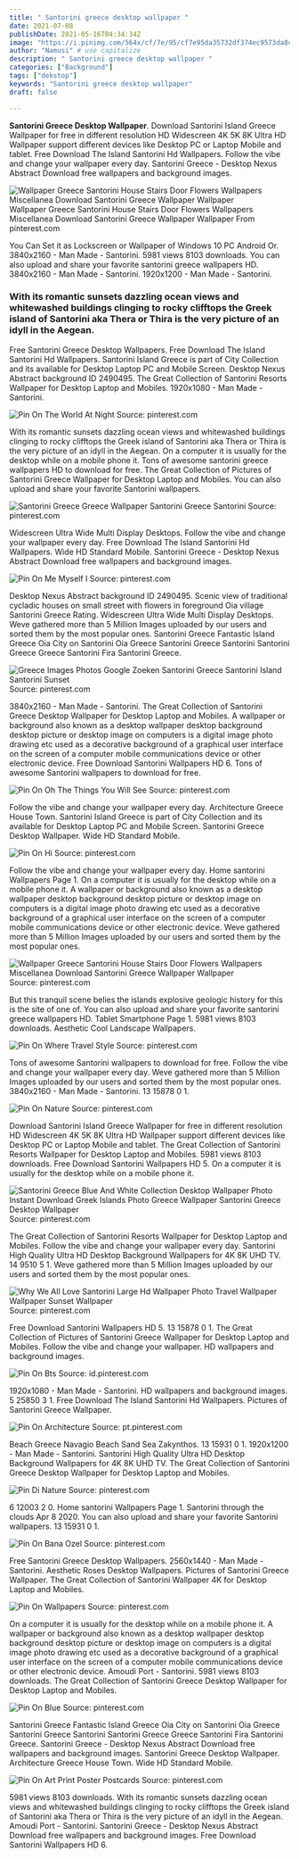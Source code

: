```yaml
---
title: " Santorini greece desktop wallpaper "
date: 2021-07-08
publishDate: 2021-05-16T04:34:34Z
image: "https://i.pinimg.com/564x/cf/7e/95/cf7e95da35732df374ec9573da8c9aa9.jpg"
author: "Namusi" # use capitalize
description: " Santorini greece desktop wallpaper "
categories: ["Background"]
tags: ["dekstop"]
keywords: "Santorini greece desktop wallpaper"
draft: false

---
```



**Santorini Greece Desktop Wallpaper**. Download Santorini Island Greece Wallpaper for free in different resolution HD Widescreen 4K 5K 8K Ultra HD Wallpaper support different devices like Desktop PC or Laptop Mobile and tablet. Free Download The Island Santorini Hd Wallpapers. Follow the vibe and change your wallpaper every day. Santorini Greece - Desktop Nexus Abstract Download free wallpapers and background images.

![Wallpaper Greece Santorini House Stairs Door Flowers Wallpapers Miscellanea Download Santorini Greece Wallpaper Wallpaper](https://i.pinimg.com/originals/5e/e0/84/5ee084cc5a31b0aa3585ed0092072ec5.jpg "Wallpaper Greece Santorini House Stairs Door Flowers Wallpapers Miscellanea Download Santorini Greece Wallpaper Wallpaper")
Wallpaper Greece Santorini House Stairs Door Flowers Wallpapers Miscellanea Download Santorini Greece Wallpaper Wallpaper From pinterest.com


You Can Set it as Lockscreen or Wallpaper of Windows 10 PC Android Or. 3840x2160 - Man Made - Santorini. 5981 views 8103 downloads. You can also upload and share your favorite santorini greece wallpapers HD. 3840x2160 - Man Made - Santorini. 1920x1200 - Man Made - Santorini.

### With its romantic sunsets dazzling ocean views and whitewashed buildings clinging to rocky clifftops the Greek island of Santorini aka Thera or Thira is the very picture of an idyll in the Aegean.

Free Santorini Greece Desktop Wallpapers. Free Download The Island Santorini Hd Wallpapers. Santorini Island Greece is part of City Collection and its available for Desktop Laptop PC and Mobile Screen. Desktop Nexus Abstract background ID 2490495. The Great Collection of Santorini Resorts Wallpaper for Desktop Laptop and Mobiles. 1920x1080 - Man Made - Santorini.


![Pin On The World At Night](https://i.pinimg.com/originals/75/ad/a1/75ada101cbfbebf4cf8985fcc927dcd1.jpg "Pin On The World At Night")
Source: pinterest.com

With its romantic sunsets dazzling ocean views and whitewashed buildings clinging to rocky clifftops the Greek island of Santorini aka Thera or Thira is the very picture of an idyll in the Aegean. On a computer it is usually for the desktop while on a mobile phone it. Tons of awesome santorini greece wallpapers HD to download for free. The Great Collection of Pictures of Santorini Greece Wallpaper for Desktop Laptop and Mobiles. You can also upload and share your favorite Santorini wallpapers.

![Santorini Greece Greece Wallpaper Santorini Greece Santorini](https://i.pinimg.com/600x315/ca/72/12/ca721239bc0ce99200d88cf2d33e7763.jpg "Santorini Greece Greece Wallpaper Santorini Greece Santorini")
Source: pinterest.com

Widescreen Ultra Wide Multi Display Desktops. Follow the vibe and change your wallpaper every day. Free Download The Island Santorini Hd Wallpapers. Wide HD Standard Mobile. Santorini Greece - Desktop Nexus Abstract Download free wallpapers and background images.

![Pin On Me Myself I](https://i.pinimg.com/originals/e6/4a/4f/e64a4f6be609babd9608a02e0f8c566a.jpg "Pin On Me Myself I")
Source: pinterest.com

Desktop Nexus Abstract background ID 2490495. Scenic view of traditional cycladic houses on small street with flowers in foreground Oia village Santorini Greece Rating. Widescreen Ultra Wide Multi Display Desktops. Weve gathered more than 5 Million Images uploaded by our users and sorted them by the most popular ones. Santorini Greece Fantastic Island Greece Oia City on Santorini Oia Greece Santorini Greece Santorini Santorini Greece Greece Santorini Fira Santorini Greece.

![Greece Images Photos Google Zoeken Santorini Greece Santorini Island Santorini Sunset](https://i.pinimg.com/originals/9f/95/0f/9f950f220aa421da070e32088c36595c.jpg "Greece Images Photos Google Zoeken Santorini Greece Santorini Island Santorini Sunset")
Source: pinterest.com

3840x2160 - Man Made - Santorini. The Great Collection of Santorini Greece Desktop Wallpaper for Desktop Laptop and Mobiles. A wallpaper or background also known as a desktop wallpaper desktop background desktop picture or desktop image on computers is a digital image photo drawing etc used as a decorative background of a graphical user interface on the screen of a computer mobile communications device or other electronic device. Free Download Santorini Wallpapers HD 6. Tons of awesome Santorini wallpapers to download for free.

![Pin On Oh The Things You Will See](https://i.pinimg.com/originals/b0/76/53/b07653cb7bdd3cf5f9bd365c6cb58f23.jpg "Pin On Oh The Things You Will See")
Source: pinterest.com

Follow the vibe and change your wallpaper every day. Architecture Greece House Town. Santorini Island Greece is part of City Collection and its available for Desktop Laptop PC and Mobile Screen. Santorini Greece Desktop Wallpaper. Wide HD Standard Mobile.

![Pin On Hi](https://i.pinimg.com/originals/e2/6f/ee/e26feecda12a9d143b31ffc8fad9482e.jpg "Pin On Hi")
Source: pinterest.com

Follow the vibe and change your wallpaper every day. Home santorini Wallpapers Page 1. On a computer it is usually for the desktop while on a mobile phone it. A wallpaper or background also known as a desktop wallpaper desktop background desktop picture or desktop image on computers is a digital image photo drawing etc used as a decorative background of a graphical user interface on the screen of a computer mobile communications device or other electronic device. Weve gathered more than 5 Million Images uploaded by our users and sorted them by the most popular ones.

![Wallpaper Greece Santorini House Stairs Door Flowers Wallpapers Miscellanea Download Santorini Greece Wallpaper Wallpaper](https://i.pinimg.com/originals/5e/e0/84/5ee084cc5a31b0aa3585ed0092072ec5.jpg "Wallpaper Greece Santorini House Stairs Door Flowers Wallpapers Miscellanea Download Santorini Greece Wallpaper Wallpaper")
Source: pinterest.com

But this tranquil scene belies the islands explosive geologic history for this is the site of one of. You can also upload and share your favorite santorini greece wallpapers HD. Tablet Smartphone Page 1. 5981 views 8103 downloads. Aesthetic Cool Landscape Wallpapers.

![Pin On Where Travel Style](https://i.pinimg.com/originals/5a/9f/03/5a9f030dd5950d5b1a6ed8d6e9ac6a60.jpg "Pin On Where Travel Style")
Source: pinterest.com

Tons of awesome Santorini wallpapers to download for free. Follow the vibe and change your wallpaper every day. Weve gathered more than 5 Million Images uploaded by our users and sorted them by the most popular ones. 3840x2160 - Man Made - Santorini. 13 15878 0 1.

![Pin On Nature](https://i.pinimg.com/originals/64/47/44/644744b416eb83816c8b4a24176bb8fb.jpg "Pin On Nature")
Source: pinterest.com

Download Santorini Island Greece Wallpaper for free in different resolution HD Widescreen 4K 5K 8K Ultra HD Wallpaper support different devices like Desktop PC or Laptop Mobile and tablet. The Great Collection of Santorini Resorts Wallpaper for Desktop Laptop and Mobiles. 5981 views 8103 downloads. Free Download Santorini Wallpapers HD 5. On a computer it is usually for the desktop while on a mobile phone it.

![Santorini Greece Blue And White Collection Desktop Wallpaper Photo Instant Download Greek Islands Photo Greece Wallpaper Santorini Greece Desktop Wallpaper](https://i.pinimg.com/736x/7a/17/bd/7a17bd7e49200f844cc27279c11319ce.jpg "Santorini Greece Blue And White Collection Desktop Wallpaper Photo Instant Download Greek Islands Photo Greece Wallpaper Santorini Greece Desktop Wallpaper")
Source: pinterest.com

The Great Collection of Santorini Resorts Wallpaper for Desktop Laptop and Mobiles. Follow the vibe and change your wallpaper every day. Santorini High Quality Ultra HD Desktop Background Wallpapers for 4K 8K UHD TV. 14 9510 5 1. Weve gathered more than 5 Million Images uploaded by our users and sorted them by the most popular ones.

![Why We All Love Santorini Large Hd Wallpaper Photo Travel Wallpaper Wallpaper Sunset Wallpaper](https://i.pinimg.com/originals/dd/d4/3c/ddd43c7bc500a9fe50d16ab005ff1427.jpg "Why We All Love Santorini Large Hd Wallpaper Photo Travel Wallpaper Wallpaper Sunset Wallpaper")
Source: pinterest.com

Free Download Santorini Wallpapers HD 5. 13 15878 0 1. The Great Collection of Pictures of Santorini Greece Wallpaper for Desktop Laptop and Mobiles. Follow the vibe and change your wallpaper. HD wallpapers and background images.

![Pin On Bts](https://i.pinimg.com/originals/44/51/06/445106b16496ba2d449f620c055eb7fe.jpg "Pin On Bts")
Source: id.pinterest.com

1920x1080 - Man Made - Santorini. HD wallpapers and background images. 5 25850 3 1. Free Download The Island Santorini Hd Wallpapers. Pictures of Santorini Greece Wallpaper.

![Pin On Architecture](https://i.pinimg.com/originals/1e/58/b2/1e58b20063e731881608825ca9743f26.jpg "Pin On Architecture")
Source: pt.pinterest.com

Beach Greece Navagio Beach Sand Sea Zakynthos. 13 15931 0 1. 1920x1200 - Man Made - Santorini. Santorini High Quality Ultra HD Desktop Background Wallpapers for 4K 8K UHD TV. The Great Collection of Santorini Greece Desktop Wallpaper for Desktop Laptop and Mobiles.

![Pin Di Nature](https://i.pinimg.com/originals/67/b5/ee/67b5ee480ad93e435c6618188ab37ed9.jpg "Pin Di Nature")
Source: pinterest.com

6 12003 2 0. Home santorini Wallpapers Page 1. Santorini through the clouds Apr 8 2020. You can also upload and share your favorite Santorini wallpapers. 13 15931 0 1.

![Pin On Bana Ozel](https://i.pinimg.com/originals/00/6d/7c/006d7ca47cc35a4bf499b4c5d6c40693.jpg "Pin On Bana Ozel")
Source: pinterest.com

Free Santorini Greece Desktop Wallpapers. 2560x1440 - Man Made - Santorini. Aesthetic Roses Desktop Wallpapers. Pictures of Santorini Greece Wallpaper. The Great Collection of Santorini Wallpaper 4K for Desktop Laptop and Mobiles.

![Pin On Wallpapers](https://i.pinimg.com/originals/ef/8f/8b/ef8f8bd7a354f204d2e0a0a00a127239.jpg "Pin On Wallpapers")
Source: pinterest.com

On a computer it is usually for the desktop while on a mobile phone it. A wallpaper or background also known as a desktop wallpaper desktop background desktop picture or desktop image on computers is a digital image photo drawing etc used as a decorative background of a graphical user interface on the screen of a computer mobile communications device or other electronic device. Amoudi Port - Santorini. 5981 views 8103 downloads. The Great Collection of Santorini Greece Desktop Wallpaper for Desktop Laptop and Mobiles.

![Pin On Blue](https://i.pinimg.com/originals/0d/f1/8a/0df18ad8bc0186289722721719c9435a.jpg "Pin On Blue")
Source: pinterest.com

Santorini Greece Fantastic Island Greece Oia City on Santorini Oia Greece Santorini Greece Santorini Santorini Greece Greece Santorini Fira Santorini Greece. Santorini Greece - Desktop Nexus Abstract Download free wallpapers and background images. Santorini Greece Desktop Wallpaper. Architecture Greece House Town. Wide HD Standard Mobile.

![Pin On Art Print Poster Postcards](https://i.pinimg.com/564x/cf/7e/95/cf7e95da35732df374ec9573da8c9aa9.jpg "Pin On Art Print Poster Postcards")
Source: pinterest.com

5981 views 8103 downloads. With its romantic sunsets dazzling ocean views and whitewashed buildings clinging to rocky clifftops the Greek island of Santorini aka Thera or Thira is the very picture of an idyll in the Aegean. Amoudi Port - Santorini. Santorini Greece - Desktop Nexus Abstract Download free wallpapers and background images. Free Download Santorini Wallpapers HD 6.


